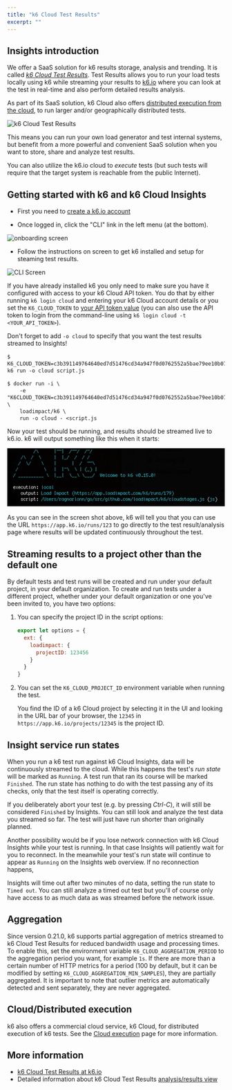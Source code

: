 ```yaml
---
title: "k6 Cloud Test Results"
excerpt: ""
---
```


## Insights introduction

We offer a SaaS solution for k6 results storage, analysis and trending. It is
called _[k6 Cloud Test Results](https://k6.io/cloud/)_. Test Results allows you to run
your load tests locally using k6 while streaming your results to [k6.io](https://k6.io)
where you can look at the test in real-time and also perform detailed results analysis.

As part of its SaaS solution, k6 Cloud also offers
[distributed execution from the cloud](/using-k6/cloud-execution), to run larger and/or
geographically distributed tests.

![k6 Cloud Test Results](/images/k6-cloud-results.png)

This means you can run your own load generator and test internal systems, but benefit from a more
powerful and convenient SaaS solution when you want to store, share and analyze test results.

You can also utilize the k6.io cloud to *execute* tests (but such tests will require that
the target system is reachable from the public Internet).

## Getting started with k6 and k6 Cloud Insights

- First you need to [create a k6.io account](https://app.k6.io/account/register)

- Once logged in, click the "CLI" link in the left menu (at the bottom).

![onboarding screen](/images/cli-get-started.png)

- Follow the instructions on screen to get k6 installed and setup for steaming test results.

![CLI Screen](/images/cli-instructions.png)

If you have already installed k6 you only need to make sure you have it configured with access to
your k6 Cloud API token. You do that by either running `k6 login cloud` and entering your k6 Cloud
account details or you set the `K6_CLOUD_TOKEN` to [your API token value](https://app.k6.io/account/api-token)
(you can also use the API token to login from the command-line using
`k6 login cloud -t <YOUR_API_TOKEN>`).

Don't forget to add `-o cloud` to specify that you want the test results streamed to Insights!


<div class="code-group" data-props='{ "labels": ["Linux & MacOS", "Docker"] }'>

```shell
$ K6_CLOUD_TOKEN=c3b391149764640ed7d51476cd34a947f0d0762552a5bae79ee10b07ee84c1f7 k6 run -o cloud script.js
```

```shell
$ docker run -i \
    -e "K6CLOUD_TOKEN=c3b391149764640ed7d51476cd34a947f0d0762552a5bae79ee10b07ee84c1f7" \
    loadimpact/k6 \
    run -o cloud - <script.js
```

</div>

Now your test should be running, and results should be streamed live to k6.io. k6 will output
something like this when it starts:

![k6 Cloud Test Results CLI Output](images/k6-cloud-output.png)

As you can see in the screen shot above, k6 will tell you that you can use the URL
`https://app.k6.io/runs/123` to go directly to the test result/analysis page where
results will be updated continuously throughout the test.

## Streaming results to a project other than the default one

By default tests and test runs will be created and run under your default project, in your default
organization. To create and run tests under a different project, whether under your default
organization or one you've been invited to, you have two options:

1. You can specify the project ID in the script options:

    <div class="code-group" data-props='{ "labels": [] }'>

    ```js
    export let options = {
      ext: {
        loadimpact: {
          projectID: 123456
        }
      }
    }
    ```

    </div>

2. You can set the `K6_CLOUD_PROJECT_ID` environment variable when running the test.

   You find the ID of a k6 Cloud project by selecting it in the UI and looking
   in the URL bar of your browser, the `12345` in `https://app.k6.io/projects/12345`
   is the project ID.

## Insight service run states

When you run a k6 test run against k6 Cloud Insights, data will be continuously streamed
to the cloud. While this happens the test's *run state* will be marked as `Running`. A test run
that ran its course will be marked `Finished`. The run state has nothing to do with the test
passing any of its checks, only that the test itself is operating correctly.

If you deliberately abort your test (e.g. by pressing *Ctrl-C*), it will still be considered
`Finished` by Insights. You can still look and analyze the test data you streamed so far. The test
will just have run shorter than originally planned.

Another possibility would be if you lose network connection with k6 Cloud Insights while your
test is running. In that case Insights will patiently wait for you to reconnect. In the meanwhile
your test's run state will continue to appear as `Running` on the Insights web overview. If no
reconnection happens,

Insights will time out after two minutes of no data, setting the run state to `Timed out`. You can
still analyze a timed out test but you'll of course only have access to as much data as was
streamed before the network issue.

## Aggregation

Since version 0.21.0, k6 supports partial aggregation of metrics streamed to k6 Cloud Test Results
for reduced bandwidth usage and processing times. To enable this, set the environment
variable `K6_CLOUD_AGGREGATION_PERIOD` to the aggregation period you want, for example `1s`. If
there are more than a certain number of HTTP metrics for a period (100 by default, but it can be
modified by setting `K6_CLOUD_AGGREGATION_MIN_SAMPLES`), they are partially aggregated. It is
important to note that outlier metrics are automatically detected and sent separately, they are
never aggregated.

## Cloud/Distributed execution

k6 also offers a commercial cloud service, k6 Cloud, for distributed execution of k6 tests. See
the [Cloud execution](/cloud) page for more information.

## More information

- [k6 Cloud Test Results at k6.io](https://k6.io/cloud)
- Detailed information about k6 Cloud Test Results [analysis/results view](/cloud)
